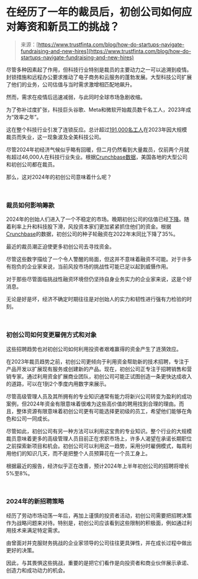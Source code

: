 <!--yml

category: 未分类

date: 2024-05-29 12:28:56

-->

# 在经历了一年的裁员后，初创公司如何应对筹资和新员工的挑战？

> 来源：[https://www.trustfinta.com/blog/how-do-startups-navigate-fundraising-and-new-hires](https://www.trustfinta.com/blog/how-do-startups-navigate-fundraising-and-new-hires)

尽管多种因素起了作用，但科技行业特别是裁员的主要动力之一可以追溯到疫情。封锁措施和远程办公要求推动了电子商务和云服务的蓬勃发展。大型科技公司扩展了他们的业务，公司估值与当时需求激增相匹配地飙升。

然而，需求在疫情后迅速减弱，与此同时全球市场急剧收缩。

为了弥补过度扩张，科技巨头谷歌、Meta和微软开始裁员数千名工人，2023年成为“效率之年”。

这在整个科技行业引发了连锁反应。总计超过[191,000名工人](https://news.crunchbase.com/startups/tech-layoffs/)在2023年因大规模裁员而失业，这一现象波及全美科技公司。

尽管2024年初经济气候似乎略有回暖，但二月仍然看到大量裁员，仅前两个月就有超过46,000人在科技行业失业。根据[Crunchbase数据](https://news.crunchbase.com/layoffs/tech-startups-staff-cuts-shutdowns)，美国各地的大型公司和初创公司都在裁员。

那么，这对2024年的初创公司意味着什么呢？

‍

### **裁员如何影响筹款**

2024年的创始人们进入了一个不稳定的市场。晚期初创公司的估值已经[下降](https://pitchbook.com/news/articles/venture-capital-valuations-unicorns-crossover-investors)。随着利率上升和科技股下滑，风投资本家们更加紧紧抓住他们的资金。根据[Crunchbase](https://news.crunchbase.com/venture/global-vc-funding-slide-q4-2022/#Seed%20funding)的数据，初创公司的种子轮融资在2022年末同比下降了35%。

最近的裁员潮正迫使更多初创公司去寻找资金。

尽管这些数字描绘了一个令人警醒的局面，但这并不意味着融资不可能。对于许多有抱负的企业家来说，当前风投市场的挑战性可能已足以起到威慑作用。

对于那些尽管面临挑战性融资环境但仍坚持自身业务实力的企业家来说，这是个好消息。

无论是好是坏，经济不确定时期往往是对创始人的实力和韧性进行强有力检验的时刻。

‍

### **初创公司如何变更雇佣方式和对象**

这些招聘趋势也对初创公司如何利用投资者艰难赢得的资金产生了涟漪效应。

在2023年裁员趋势之前，初创公司更倾向于利用资金帮助新的技术招聘，专注于产品开发以扩展现有服务或创建新的产品。现在，初创公司正专注于招聘销售和营销专家。通过利用资金扩展商业团队，初创公司可能正试图创造一条更快达成收入的道路，可以在1到2个季度内用数字来展示。

尽管高级管理人员及其所拥有的专业知识通常有能力将新兴公司转变为盈利的成功案例，但2024年资金有限意味着很难为这些高价值的聘用找到合理的理由。而且，整体资源有限意味着初创公司更有可能选择更初级的员工，希望他们能够在角色和公司一同成长。

尽管如此，初创公司有另一种方法可以利用这宝贵的专业知识。整个行业的大规模裁员意味着更多的高级管理人员目前正在求职市场上，许多人渴望在承诺长期职位之前探索新项目和机会。初创公司可以利用这一趋势，采用分时雇佣模式，每周利用他们的知识几天，而不是把整个人员预算花在一个员工身上。

根据最近的报告，经济似乎正在改善，预计2024年上半年初创公司的招聘将增长5%至8%。

‍

### **2024年的新招聘策略**

经历了劳动市场动荡一年后，再加上谨慎的投资者活动，初创公司需要把招聘决策作为战略问题来对待。特别是，初创公司应该看到这些限制的积极面，例如通过利用技术来满足特定需求。

由曾面对并克服财务挑战的企业家领导的公司往往更具弹性，并在成长过程中做出更好的决策。

因此，与其畏惧这些挑战，重要的是把它们看作是向投资者和商业伙伴展示承诺、创造力和成功动力的机会。
